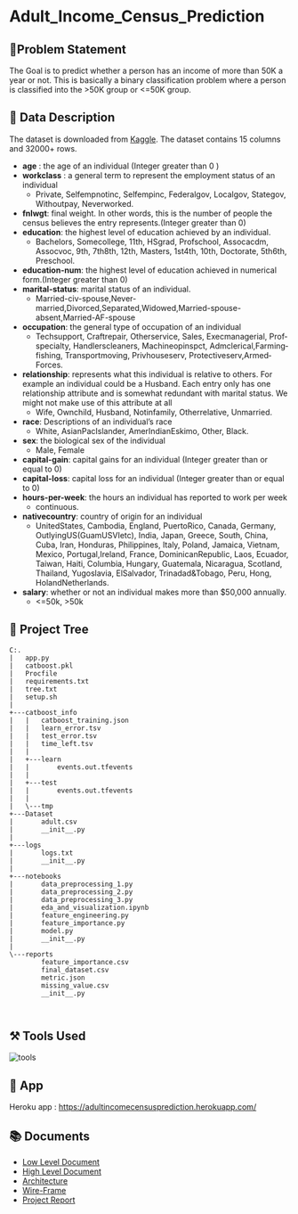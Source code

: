# Adult_Income_Census_Prediction

## 🎯Problem Statement

The Goal is to predict whether a person has an income of more than 50K a year or not. This is basically a binary classification problem where a person is classified into the >50K group or <=50K group.

## 📝 Data Description
The dataset is downloaded from [Kaggle](https://www.kaggle.com/overload10/adult-census-dataset).
The dataset contains 15 columns and 32000+ rows.

* **age** : the age of an individual (Integer greater than 0 )
* **workclass** : a general term to represent the employment status of an individual 
     * Private, Self­emp­not­inc, Self­emp­inc, Federal­gov, Local­gov, State­gov, Without­pay, Never­worked.
* **fnlwgt**: final weight. In other words, this is the number of people the census believes the entry represents.(Integer greater than 0)
* **education**: the highest level of education achieved by an individual.
     * Bachelors, Some­college, 11th, HS­grad, Prof­school, Assoc­acdm, Assoc­voc, 9th, 7th­8th, 12th, Masters, 1st­4th, 10th, Doctorate, 5th­6th, Preschool.
* **education-num**: the highest level of education achieved in numerical form.(Integer greater than 0)
* **marital-status**: marital status of an individual. 
     * Married-civ-spouse,Never-married,Divorced,Separated,Widowed,Married-spouse-absent,Married-AF-spouse
* **occupation**: the general type of occupation of an individual
     * Tech­support, Craft­repair, Other­service, Sales, Exec­managerial, Prof­specialty, Handlers­cleaners, Machine­op­inspct, Adm­clerical,Farming­fishing,      Transport­moving, Priv­house­serv, Protective­serv,Armed­Forces.
* **relationship**: represents what this individual is relative to others. For example an individual could be a Husband. Each entry only has one relationship attribute and is somewhat redundant with marital status. We might not make use of this attribute at all
     * Wife, Own­child, Husband, Not­in­family, Other­relative, Unmarried.
* **race**: Descriptions of an individual’s race
     * White, Asian­Pac­Islander, Amer­Indian­Eskimo, Other, Black.
* **sex**: the biological sex of the individual
     * Male, Female
* **capital-gain**: capital gains for an individual (Integer greater than or equal to 0)
* **capital-loss**: capital loss for an individual (Integer greater than or equal to 0)
* **hours-per-week**: the hours an individual has reported to work per week
     * continuous.
* **native­country**: country of origin for an individual
     * United­States, Cambodia, England, Puerto­Rico, Canada, Germany, Outlying­US(Guam­USVI­etc), India, Japan, Greece, South, China, Cuba, Iran, Honduras, Philippines, Italy, Poland, Jamaica, Vietnam, Mexico, Portugal,Ireland, France, Dominican­Republic, Laos, Ecuador, Taiwan, Haiti, Columbia, Hungary, Guatemala, Nicaragua, Scotland, Thailand, Yugoslavia, El­Salvador, Trinadad&Tobago, Peru, Hong, Holand­Netherlands.
* **salary**: whether or not an individual makes more than $50,000 annually.
     * <=50k, >50k

## 🌲 Project Tree
```
C:.
|   app.py
|   catboost.pkl
|   Procfile
|   requirements.txt
|   tree.txt
|   setup.sh
|   
+---catboost_info
|   |   catboost_training.json
|   |   learn_error.tsv
|   |   test_error.tsv
|   |   time_left.tsv
|   |   
|   +---learn
|   |       events.out.tfevents
|   |       
|   +---test
|   |       events.out.tfevents
|   |       
|   \---tmp
+---Dataset
|       adult.csv
|       __init__.py
|       
+---logs
|       logs.txt
|       __init__.py
|       
+---notebooks
|       data_preprocessing_1.py
|       data_preprocessing_2.py
|       data_preprocessing_3.py
|       eda_and_visualization.ipynb
|       feature_engineering.py
|       feature_importance.py
|       model.py
|       __init__.py
|       
\---reports
        feature_importance.csv
        final_dataset.csv
        metric.json
        missing_value.csv
        __init__.py
        


```
## ⚒️ Tools Used
![tools](https://user-images.githubusercontent.com/66157611/141407554-a6069329-6e50-472a-a1df-faf7d3632ca2.png)


## 🌟 App

Heroku app : https://adultincomecensusprediction.herokuapp.com/

## 📚 Documents

* [Low Level Document](https://docs.google.com/document/d/1KHWTLc4PxIS1sLbTDzVqHoTuPiQ8E7RROBhcHN59QmI/edit?usp=sharing) 
* [High Level Document](https://docs.google.com/document/d/1xqPXlFPq7SO585L6SDi70onvR6sWTS_u3k5YiBpwZSw/edit?usp=sharing)
* [Architecture](https://docs.google.com/document/d/1sR6sR8XdLQEjRRs0p-7jSfDM5bpn99e7iwRcBAvKrJE/edit?usp=sharing)
* [Wire-Frame](https://docs.google.com/document/d/1knr34dMbRXUsFhEoDDnK33nCeOLYiecQyJPUwtAKk4U/edit?usp=sharing)
* [Project Report](https://docs.google.com/presentation/d/1EVppowHrIWFzP8V7214pKj7yKKEq5BVkrsNWlMzA_G4/edit?usp=sharing)
